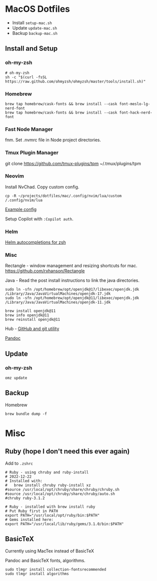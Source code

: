 # MacOS Dotfiles

- Install `setup-mac.sh`
- Update `update-mac.sh`
- Backup `backup-mac.sh`

## Install and Setup

### oh-my-zsh

```shell
# oh-my-zsh
sh -c "$(curl -fsSL https://raw.github.com/ohmyzsh/ohmyzsh/master/tools/install.sh)"
```

### Homebrew

```shell
brew tap homebrew/cask-fonts && brew install --cask font-meslo-lg-nerd-font
brew tap homebrew/cask-fonts && brew install --cask font-hack-nerd-font
```

### Fast Node Manager

fnm. Set .nvmrc file in Node project directories.

### Tmux Plugin Manager

git clone https://github.com/tmux-plugins/tpm ~/.tmux/plugins/tpm

### Neovim

Install NvChad.
Copy custom config.

`cp -R ~/projects/dotfiles/mac/.config/nvim/lua/custom /.config/nvim/lua`

[Example config](https://github.com/NvChad/example_config/tree/v2.0_featureful)

Setup Copilot with `:Copilot auth`.

### Helm

[Helm autocompletions for zsh](https://helm.sh/docs/helm/helm_completion_zsh/)
 
### Misc

Rectangle - window management and resizing shortcuts for mac. https://github.com/rxhanson/Rectangle

Java - Read the post install instructions to link the java directories.

```shell
sudo ln -sfn /opt/homebrew/opt/openjdk@17/libexec/openjdk.jdk /Library/Java/JavaVirtualMachines/openjdk-17.jdk
sudo ln -sfn /opt/homebrew/opt/openjdk@11/libexec/openjdk.jdk /Library/Java/JavaVirtualMachines/openjdk-11.jdk

brew install openjdk@11
brew info openjdk@11
brew reinstall openjdk@11
```

Hub - [GitHub and git utility](https://hub.github.com/)

[Pandoc](https://pandoc.org/installing.html#macos)

## Update

### oh-my-zsh

```shell
omz update
```

## Backup 

Homebrew

```shell
brew bundle dump -f 
```

# Misc

## Ruby (hope I don't need this ever again)

Add to `.zshrc`

```shell
# Ruby - using chruby and ruby-install
# 2022-12-22
# Installed with: 
# 	brew install chruby ruby-install xz
#source /usr/local/opt/chruby/share/chruby/chruby.sh
#source /usr/local/opt/chruby/share/chruby/auto.sh
#chruby ruby-3.1.2

# Ruby - installed with brew install ruby
# Put Ruby first in PATH
export PATH="/usr/local/opt/ruby/bin:$PATH"
# Gems installed here:
export PATH="/usr/local/lib/ruby/gems/3.1.0/bin:$PATH"
```

## BasicTeX

Currently using MacTex instead of BasicTeX

Pandoc and BasicTeX fonts, algorithms.
```shell
sudo tlmgr install collection-fontsrecommended
sudo tlmgr install algorithms
```
